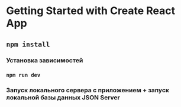 # Getting Started with Create React App

## `npm install`
### Установка зависимостей


### `npm run dev`
### Запуск локального сервера с приложением + запуск локальной базы данных JSON Server